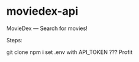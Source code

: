 # moviedex-api

MovieDex — Search for movies!

Steps:

git clone
npm i
set .env with API_TOKEN
???
Profit
